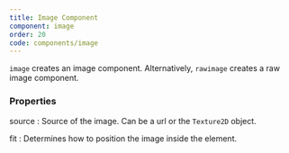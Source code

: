 ```yaml
---
title: Image Component
component: image
order: 20
code: components/image
---
```


`image` creates an image component. Alternatively, `rawimage` creates a raw image component.

### Properties

source
: Source of the image. Can be a url or the `Texture2D` object.

fit
: Determines how to position the image inside the element.
